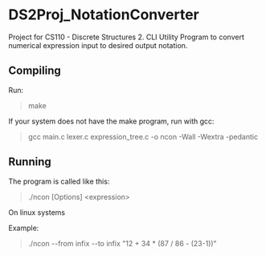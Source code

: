 # DS2Proj_NotationConverter
Project for CS110 - Discrete Structures 2. CLI Utility Program to convert numerical expression input to desired output notation.

## Compiling 
Run:
>make

If your system does not have the make program, run with gcc:
>gcc main.c lexer.c expression_tree.c -o ncon -Wall -Wextra -pedantic

## Running
The program is called like this: 
>./ncon [Options] \<expression\>

On linux systems

Example:
>./ncon --from infix --to infix "12 + 34 * (87 / 86 - (23-1))"

